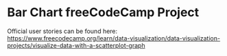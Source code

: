 # Bar Chart freeCodeCamp Project

Official user stories can be found here: https://www.freecodecamp.org/learn/data-visualization/data-visualization-projects/visualize-data-with-a-scatterplot-graph
